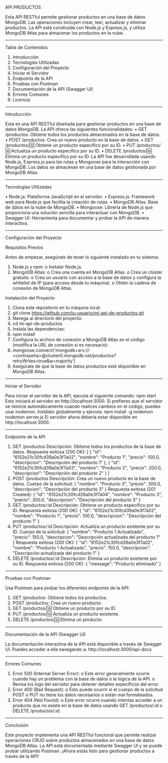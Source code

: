 API PRODUCTOS

Esta API RESTful permite gestionar productos en una base de datos MongoDB. Las operaciones incluyen crear, leer, actualizar y eliminar productos. 
La API está construida con Node.js y Express.js, y utiliza MongoDB Atlas para almacenar los productos en la nube.
________________________________________
Tabla de Contenidos
1.	Introducción
2.	Tecnologías Utilizadas
3.	Configuración del Proyecto
4.	Iniciar el Servidor
5.	Endpoints de la API
6.	Pruebas con Postman
7.	Documentación de la API (Swagger UI)
8.	Errores Comunes
9.	Licencia
________________________________________
Introducción

Esta es una API RESTful diseñada para gestionar productos en una base de datos MongoDB. La API ofrece las siguientes funcionalidades:
•	GET /productos: Obtiene todos los productos almacenados en la base de datos.
•	POST /productos: Crea un nuevo producto en la base de datos.
•	GET /productos/:id: Obtiene un producto específico por su ID.
•	PUT /productos/:id: Actualiza un producto específico por su ID.
•	DELETE /productos/:id: Elimina un producto específico por su ID.
La API fue desarrollada usando Node.js, Express.js para las rutas y Mongoose para la interacción con MongoDB. Los datos se almacenan en una base de datos gestionada por MongoDB Atlas.
________________________________________
Tecnologías Utilizadas

•	Node.js: Plataforma JavaScript en el servidor.
•	Express.js: Framework web para Node.js que facilita la creación de rutas.
•	MongoDB Atlas: Base de datos en la nube de MongoDB.
•	Mongoose: Librería de Node.js que proporciona una solución sencilla para interactuar con MongoDB.
•	Swagger UI: Herramienta para documentar y probar la API de manera interactiva.
________________________________________
Configuración del Proyecto

Requisitos Previos

Antes de empezar, asegúrate de tener lo siguiente instalado en tu sistema:
1.	Node.js y npm:
o	Instalar Node.js.
2.	MongoDB Atlas:
o	Crea una cuenta en MongoDB Atlas.
o	Crea un clúster gratuito.
o	Crea un usuario con acceso a la base de datos y configura la whitelist de IP (para acceso desde tu máquina).
o	Obtén la cadena de conexión de MongoDB Atlas.

Instalación del Proyecto

1.	Clona este repositorio en tu máquina local:
2.	git clone https://github.com/tu-usuario/mi-api-de-productos.git
3.	Navega al directorio del proyecto:
4.	cd mi-api-de-productos
5.	Instala las dependencias:
6.	npm install
7.	Configura tu archivo de conexión a MongoDB Atlas en el código (modifica la URL de conexión si es necesario):
8.	mongoose.connect('mongodb+srv://<usuario>:<contraseña>@cluster0.mongodb.net/productos?retryWrites=true&w=majority')
9.	Asegúrate de que la base de datos productos esté disponible en MongoDB Atlas.
________________________________________
Iniciar el Servidor

Para iniciar el servidor de la API, ejecuta el siguiente comando:
npm start
Esto iniciará el servidor en http://localhost:3000.
Si prefieres que el servidor se reinicie automáticamente cuando realices cambios en el código, puedes usar nodemon. Instálalo globalmente y ejecuta:
npm install -g nodemon
nodemon server.js
El servidor ahora debería estar disponible en http://localhost:3000.
________________________________________
Endpoints de la API

1. GET /productos
Descripción: Obtiene todos los productos de la base de datos.
Respuesta exitosa (200 OK):
[
  {
    "id": "6152e21c30fcd39a0e3f7a02",
    "nombre": "Producto 1",
    "precio": 100.0,
    "descripcion": "Descripción del producto 1"
  },
  {
    "id": "6152e21c30fcd39a0e3f7a03",
    "nombre": "Producto 2",
    "precio": 200.0,
    "descripcion": "Descripción del producto 2"
  }
]
2. POST /productos
Descripción: Crea un nuevo producto en la base de datos.
Cuerpo de la solicitud:
{
  "nombre": "Producto 3",
  "precio": 300.0,
  "descripcion": "Descripción del producto 3"
}
Respuesta exitosa (201 Created):
{
  "id": "6152e21c30fcd39a0e3f7a04",
  "nombre": "Producto 3",
  "precio": 300.0,
  "descripcion": "Descripción del producto 3"
}
3. GET /productos/:id
Descripción: Obtiene un producto específico por su ID.
Respuesta exitosa (200 OK):
{
  "id": "6152e21c30fcd39a0e3f7a02",
  "nombre": "Producto 1",
  "precio": 100.0,
  "descripcion": "Descripción del producto 1"
}
4. PUT /productos/:id
Descripción: Actualiza un producto existente por su ID.
Cuerpo de la solicitud:
{
  "nombre": "Producto 1 Actualizado",
  "precio": 150.0,
  "descripcion": "Descripción actualizada del producto 1"
}
Respuesta exitosa (200 OK):
{
  "id": "6152e21c30fcd39a0e3f7a02",
  "nombre": "Producto 1 Actualizado",
  "precio": 150.0,
  "descripcion": "Descripción actualizada del producto 1"
}
5. DELETE /productos/:id
Descripción: Elimina un producto existente por su ID.
Respuesta exitosa (200 OK):
{
  "message": "Producto eliminado"
}
________________________________________

Pruebas con Postman

Usa Postman para probar los diferentes endpoints de la API:
1.	GET /productos: Obtiene todos los productos.
2.	POST /productos: Crea un nuevo producto.
3.	GET /productos/:id: Obtiene un producto por su ID.
4.	PUT /productos/:id: Actualiza un producto existente.
5.	DELETE /productos/:id: Elimina un producto.
________________________________________
Documentación de la API (Swagger UI)

La documentación interactiva de la API está disponible a través de Swagger UI. Puedes acceder a ella navegando a:
http://localhost:3000/api-docs
________________________________________
Errores Comunes

1.	Error 500 (Internal Server Error):
o	Este error generalmente ocurre cuando hay un problema con la base de datos o la lógica de la API.
o	Revisa los logs del servidor para obtener detalles específicos del error.
2.	Error 400 (Bad Request):
o	Esto puede ocurrir si el cuerpo de la solicitud POST o PUT no tiene los datos necesarios o están mal formateados.
3.	Error 404 (Not Found):
o	Este error ocurre cuando intentas acceder a un producto que no existe en la base de datos usando GET /productos/:id o DELETE /productos/:id.

________________________________________
Conclusión

Este proyecto implementa una API RESTful funcional que permite realizar operaciones CRUD sobre productos almacenados en una base de datos MongoDB Atlas. 
La API está documentada mediante Swagger UI y se puede probar utilizando Postman. ¡Ahora estás listo para gestionar productos a través de la API!
